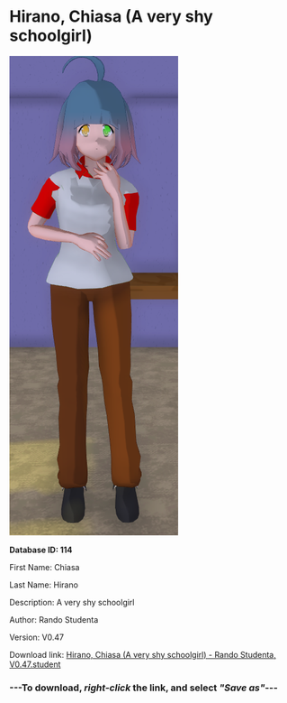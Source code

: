 # Hirano, Chiasa (A very shy schoolgirl)

<img src="https://raw.githubusercontent.com/Arbiter1223/Daigaku-Gurashi-Custom-Students/master/Students/Files/Hirano%2C%20Chiasa%20(A%20very%20shy%20schoolgirl).png" title="Hirano, Chiasa (A very shy schoolgirl) - Rando Studenta, V0.47">

**Database ID: 114**

First Name: Chiasa

Last Name: Hirano

Description: A very shy schoolgirl

Author: Rando Studenta

Version: V0.47

Download link: <a href="https://raw.githubusercontent.com/Arbiter1223/Daigaku-Gurashi-Custom-Students/master/Students/Files/Hirano%2C%20Chiasa%20(A%20very%20shy%20schoolgirl)%20-%20Rando%20Studenta%2C%20V0.47.student">Hirano, Chiasa (A very shy schoolgirl) - Rando Studenta, V0.47.student</a>

### ---**To download, _right-click_ the link, and select _"Save as"_**---
